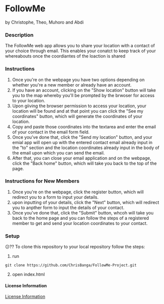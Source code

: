 # FollowMe

by Christophe, Theo, Muhoro and Abdi

### Description

The FollowMe web app allows you to share your location with a contact of your choice through email. This enables your conatct to keep track of your whereabouts once the coordiantes of the loaction is shared 

### Instructions
1. Once you're on the webpage you have two options depending on whether you're a new member or already have an account.
2. If you have an account, clicking on the "Show location" button will take you to the map whereby you'll be prompted by the brwoser for access to your location.
3. Upon giiving the browser permission to access your location, your location will be found and at that point you can click the "See my coordinates" button, which will generate the coordinates of your location.
4. Copy and paste those coordinates into the textarea and enter the email of your contact in the email form field.
5. Once you've done that, click the "Send my location" button, and your emial app will open up with the entered contact email already input in the "to" section and the location coordinates already input in the body of the email upon which you can send the email.
6. After that, you can close your email application and on the webpage, click the "Back home" button, which will take you back to the top of the page.

### Instructions for New Members
1. Once you're on the webpage, click the register button, which will redirect you to a form to input your details.
2. upon inputting of your details, click the "Next" button, which will redirect you to anpther form to input the details of your contact.
3. Once you've done that, click the "Submit" button, whcoh will take you back to the home page and you can follow the steps of a registered member to get and send your location coordinates to your contact.   


### Setup
:confused:?? To clone this repository to your local repository follow the steps:
1. run

```
git clone https://github.com/ChrisBanga/FollowMe-Project.git

```

2. open index.html


#### License Information
 [License Information](LICENSE)

